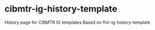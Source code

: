 # cibmtr-ig-history-template

History page for CIBMTR IG templates
Based on fhir-ig-history-template
